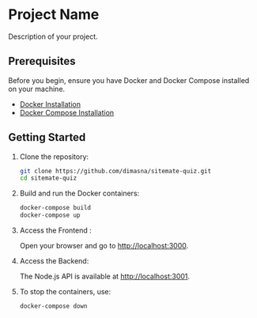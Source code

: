 # Project Name

Description of your project.

## Prerequisites

Before you begin, ensure you have Docker and Docker Compose installed on your machine.

- [Docker Installation](https://docs.docker.com/get-docker/)
- [Docker Compose Installation](https://docs.docker.com/compose/install/)

## Getting Started

1. Clone the repository:

    ```bash
    git clone https://github.com/dimasna/sitemate-quiz.git
    cd sitemate-quiz
    ```

2. Build and run the Docker containers:

    ```bash
    docker-compose build
    docker-compose up
    ```

3. Access the Frontend :

    Open your browser and go to [http://localhost:3000](http://localhost:3000).

4. Access the Backend:

    The Node.js API is available at [http://localhost:3001](http://localhost:3001).

5. To stop the containers, use:

    ```bash
    docker-compose down
    ```
